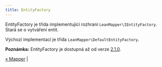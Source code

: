 ```yaml
---
title: EntityFactory
---
```


EntityFactory je třída implementující rozhraní `LeanMapper\IEntityFactory`. Stará se o vytváření entit.

Výchozí implementací je třída `LeanMapper\DefaultEntityFactory`.

**Poznámka:** EntityFactory je dostupná až od verze [2.1.0](/cs/changelog/).


[« Mapper](/cs/docs/mapper/) |
